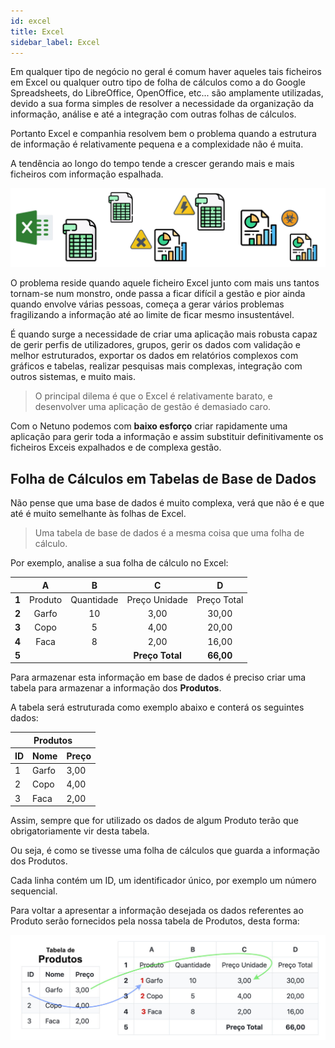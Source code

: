 ```yaml
---
id: excel
title: Excel
sidebar_label: Excel
---
```


Em qualquer tipo de negócio no geral é comum haver aqueles tais ficheiros em Excel ou qualquer outro tipo de folha de cálculos como a do Google Spreadsheets, do LibreOffice, OpenOffice, etc... são amplamente utilizadas, devido a sua forma simples de resolver a necessidade da organização da informação, análise e até a integração com outras folhas de cálculos.

Portanto Excel e companhia resolvem bem o problema quando a estrutura de informação é relativamente pequena e a complexidade não é muita.

A tendência ao longo do tempo tende a crescer gerando mais e mais ficheiros com informação espalhada.

![Imagem de Ficheiros Exceis](/docs/assets/business/excel-danger.jpg "Ficheiros em Excel.")

O problema reside quando aquele ficheiro Excel junto com mais uns tantos tornam-se num monstro, onde passa a ficar difícil a gestão e pior ainda quando envolve várias pessoas, começa a gerar vários problemas fragilizando a informação até ao limite de ficar mesmo insustentável.

É quando surge a necessidade de criar uma aplicação mais robusta capaz de gerir perfis de utilizadores, grupos, gerir os dados com validação e melhor estruturados, exportar os dados em relatórios complexos com gráficos e tabelas, realizar pesquisas mais complexas, integração com outros sistemas, e muito mais.

> O principal dilema é que o Excel é relativamente barato, e desenvolver uma aplicação de gestão é demasiado caro.

Com o Netuno podemos com **baixo esforço** criar rapidamente uma aplicação para gerir toda a informação e assim substituir definitivamente os ficheiros Exceis expalhados e de complexa gestão.

## Folha de Cálculos em Tabelas de Base de Dados

Não pense que uma base de dados é muito complexa, verá que não é e que até é muito semelhante às folhas de Excel.

> Uma tabela de base de dados é a mesma coisa que uma folha de cálculo.

Por exemplo, analise a sua folha de cálculo no Excel:

|   	|    A    	|      B     	|       C       	|      D      	|
|:-:	|:-------:	|:----------:	|:-------------:	|:-----------:	|
| **1** 	| Produto 	| Quantidade 	| Preço Unidade 	| Preço Total 	|
| **2** 	|  Garfo  	|     10     	|      3,00     	|    30,00    	|
| **3** 	|   Copo  	|      5     	|      4,00     	|    20,00    	|
| **4** 	|   Faca  	|      8     	|      2,00     	|    16,00    	|
| **5** 	|         	|            	|  **Preço Total**  	|    **66,00**    	|

Para armazenar esta informação em base de dados é preciso criar uma tabela para armazenar a informação dos **Produtos**.

A tabela será estruturada como exemplo abaixo e conterá os seguintes dados:

<table>
    <thead>
        <tr>
            <th colspan="3">Produtos</th>
        </tr>
        <tr>
            <th>ID</th>
            <th>Nome</th>
            <th>Preço</th>
        </tr>
    </thead>
    <tbody>
        <tr>
            <td>1</td>
            <td>Garfo</td>
            <td>3,00</td>
        </tr>
        <tr>
            <td>2</td>
            <td>Copo</td>
            <td>4,00</td>
        </tr>
        <tr>
            <td>3</td>
            <td>Faca</td>
            <td>2,00</td>
        </tr>
    </tbody>
</table>

Assim, sempre que for utilizado os dados de algum Produto terão que obrigatoriamente vir desta tabela.

Ou seja, é como se tivesse uma folha de cálculos que guarda a informação dos Produtos.

Cada linha contém um ID, um identificador único, por exemplo um número sequencial.

Para voltar a apresentar a informação desejada os dados referentes ao Produto serão fornecidos pela nossa tabela de Produtos, desta forma:

![Imagem de Ficheiros Exceis](/docs/assets/business/excel-table.jpg "Ficheiros em Excel.")
